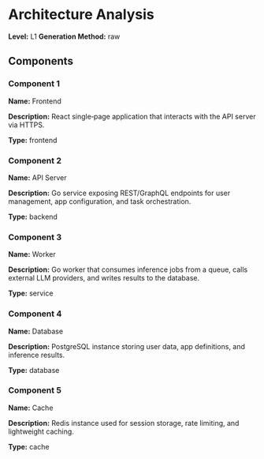# Architecture Analysis

**Level:** L1
**Generation Method:** raw

## Components

### Component 1

**Name:** Frontend

**Description:** React single‑page application that interacts with the API server via HTTPS.

**Type:** frontend

### Component 2

**Name:** API Server

**Description:** Go service exposing REST/GraphQL endpoints for user management, app configuration, and task orchestration.

**Type:** backend

### Component 3

**Name:** Worker

**Description:** Go worker that consumes inference jobs from a queue, calls external LLM providers, and writes results to the database.

**Type:** service

### Component 4

**Name:** Database

**Description:** PostgreSQL instance storing user data, app definitions, and inference results.

**Type:** database

### Component 5

**Name:** Cache

**Description:** Redis instance used for session storage, rate limiting, and lightweight caching.

**Type:** cache

